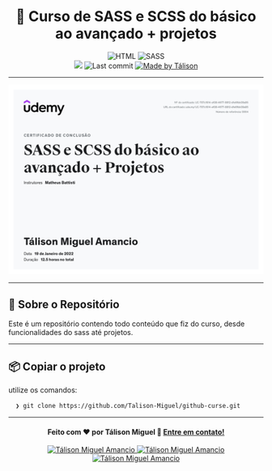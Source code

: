 <h1 align="center">
 📘 Curso de SASS e SCSS do básico ao avançado + projetos
</h1>

<p align="center">
  <img alt="HTML" src="https://img.shields.io/badge/HTML-49.7%25-orange">
 
  <img alt="SASS" src="https://img.shields.io/badge/SASS-46.5%25-%23DB7093">

  <br>
  
  <img src="https://img.shields.io/badge/code%20quality-A-green"/>
  
  <img alt="Last commit" src="https://img.shields.io/badge/last%20commit-december-green">

  <a href="https://www.linkedin.com/in/t%C3%A1lison-miguel/">
    <img alt="Made by Tálison" src="https://img.shields.io/badge/made%20by-talison-red">
  </a>
</p>

---

<p align="center">
  <img alt="Imagem da Aplicação" src="certificado.jpg" />
</p>

---

## :rocket: Sobre o Repositório

Este é um repositório contendo todo conteúdo que fiz do curso, desde funcionalidades do sass até projetos. 

---

## 📦️ Copiar o projeto

utilize os comandos:

```bash
  ❯ git clone https://github.com/Talison-Miguel/github-curse.git
```

---

<h4 align="center">
  Feito com ❤️ por Tálison Miguel 👋️ <a href="mailto:talisonmiguel84@gmail.com">Entre em contato!</a>
</h4>

<p align="center">

  <a href="https://www.linkedin.com/in/t%C3%A1lison-miguel/">
    <img alt="Tálison Miguel Amancio" src="https://img.shields.io/badge/LinkedIn-Tálison_Miguel-0e76a8?style=flat&logoColor=white&logo=linkedin">
  </a>
  <a href="https://www.facebook.com/profile.php?id=100009099058734">
    <img alt="Tálison Miguel Amancio" src="https://img.shields.io/badge/Facebook-Tálison_Miguel-1778F2?style=flat&logoColor=white&logo=facebook">
  </a>
  <a href="https://www.instagram.com/talison_miguel_00/">
    <img alt="Tálison Miguel Amancio" src="https://img.shields.io/badge/Instagram-@talison__miguel__00-833AB4?style=flat&logoColor=white&logo=instagram">
  </a>
  
  
</p>
